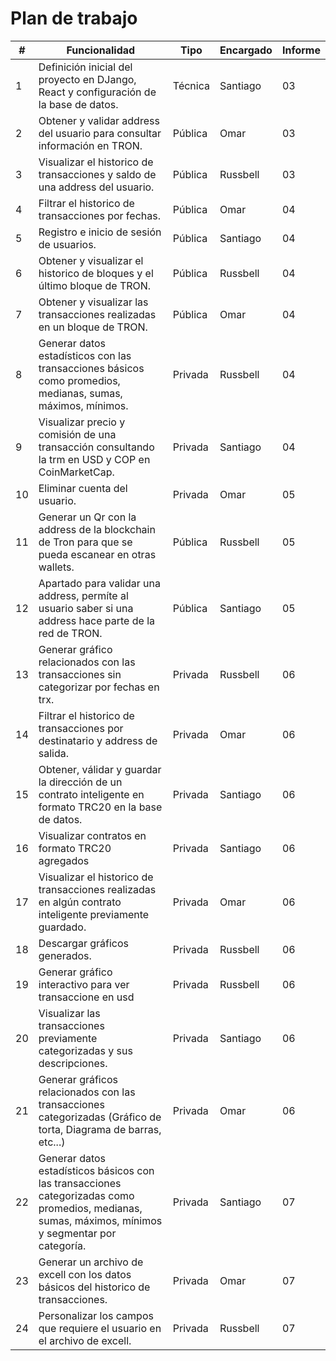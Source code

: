 # Plan de trabajo

| #  | Funcionalidad                                                                                                                                                  | Tipo    | Encargado | Informe |
|----|----------------------------------------------------------------------------------------------------------------------------------------------------------------|---------|-----------|---------|
| 1  | Definición inicial del proyecto en DJango, React y configuración de la base de datos.                                                                          | Técnica | Santiago  | 03      |
| 2  | Obtener y validar address del usuario para consultar información en TRON.                                                                                      | Pública | Omar      | 03      |
| 3  | Visualizar el historico de transacciones y saldo de una address del usuario.                                                                                   | Pública | Russbell  | 03      |
| 4  | Filtrar el historico de transacciones por fechas.                                                                                                              | Pública | Omar      | 04      |
| 5  | Registro e inicio de sesión de usuarios.                                                                                                                       | Pública | Santiago  | 04      |
| 6  | Obtener y visualizar el historico de bloques y el último bloque de TRON.                                                                                       | Pública | Russbell  | 04      |
| 7  | Obtener y visualizar las transacciones realizadas en un bloque de TRON.                                                                                        | Pública | Omar      | 04      |
| 8  | Generar datos estadísticos con las transacciones básicos como promedios, medianas, sumas, máximos, mínimos.                                                    | Privada | Russbell  | 04      |
| 9  | Visualizar precio y comisión de una transacción consultando la trm en USD y COP en CoinMarketCap.                                                              | Privada | Santiago  | 04      |
| 10 | Eliminar cuenta del usuario.                                                                                                                                   | Privada | Omar      | 05      |
| 11 | Generar un Qr con la address de la blockchain de Tron para que se pueda escanear en otras wallets.                                                             | Pública | Russbell  | 05      |
| 12 | Apartado para validar una address, permíte al usuario saber si una address hace parte de la red de TRON.                                                       | Pública | Santiago  | 05      |
| 13 | Generar gráfico relacionados con las transacciones sin categorizar por fechas en trx.                                                                   | Privada | Russbell  | 06      |
| 14 | Filtrar el historico de transacciones por destinatario y address de salida.                                                                                    | Privada | Omar      | 06      |
| 15 | Obtener, válidar y guardar la dirección de un contrato inteligente en formato TRC20 en la base de datos.                                                       | Privada | Santiago  | 06      |
| 16 | Visualizar contratos en formato TRC20 agregados                                                                                                                | Privada | Santiago  | 06      |
| 17 | Visualizar el historico de transacciones realizadas en algún contrato inteligente previamente guardado.                                                        | Privada | Omar      | 06      |
| 18 | Descargar gráficos generados.                                                                                                                                  | Privada | Russbell  | 06      |
| 19 | Generar gráfico interactivo para ver transaccione en usd | Privada | Russbell  | 06      |
| 20 | Visualizar las transacciones previamente categorizadas y sus descripciones.                                                                                    | Privada | Santiago  | 06      |
| 21 | Generar gráficos relacionados con las transacciones categorizadas (Gráfico de torta, Diagrama de barras, etc...)                                               | Privada | Omar      | 06      |
| 22 | Generar datos estadísticos básicos con las transacciones categorizadas como promedios, medianas, sumas, máximos, mínimos y segmentar por categoría.            | Privada | Santiago  | 07      |
| 23 | Generar un archivo de excell con los datos básicos del historico de transacciones.                                                                             | Privada | Omar      | 07      |
| 24 | Personalizar los campos que requiere el usuario en el archivo de excell.                                                                                       | Privada | Russbell  | 07      |
